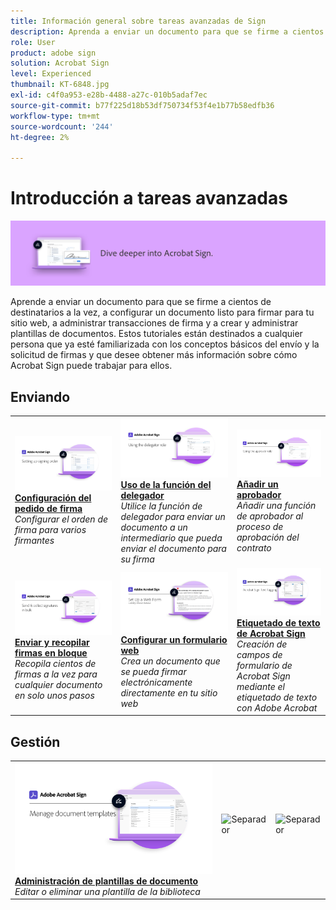 ```yaml
---
title: Información general sobre tareas avanzadas de Sign
description: Aprenda a enviar un documento para que se firme a cientos de destinatarios a la vez, configurar un documento listo para firmar para su sitio web, administrar transacciones de firma y crear y administrar plantillas de documentos
role: User
product: adobe sign
solution: Acrobat Sign
level: Experienced
thumbnail: KT-6848.jpg
exl-id: c4f0a953-e28b-4488-a27c-010b5adaf7ec
source-git-commit: b77f225d18b53df750734f53f4e1b77b58edfb36
workflow-type: tm+mt
source-wordcount: '244'
ht-degree: 2%

---
```


# Introducción a tareas avanzadas

![Imagen avanzada de Sign](../assets/Hero-Advanced.png)

Aprende a enviar un documento para que se firme a cientos de destinatarios a la vez, a configurar un documento listo para firmar para tu sitio web, a administrar transacciones de firma y a crear y administrar plantillas de documentos. Estos tutoriales están destinados a cualquier persona que ya esté familiarizada con los conceptos básicos del envío y la solicitud de firmas y que desee obtener más información sobre cómo Acrobat Sign puede trabajar para ellos.

## Enviando

<table style="table-layout:fixed">
<tr>
  <td>
    <a href="setting-up-routing.md">
      <img alt="Configuración del pedido de firma" src="../assets/Routing.png">
    </a>
    <div>
    <a href="setting-up-routing.md"><strong>Configuración del pedido de firma</strong></a>
    </div>
    <em>Configurar el orden de firma para varios firmantes</em>
    <br>
  </td>
  <td>
    <a href="delegate-signature.md">
      <img alt="Delegar en otra persona" src="../assets/Delegating.png" />
    </a>  
    <div>
    <a href="delegate-signature.md"><strong>Uso de la función del delegador</strong></a>
    </div>
    <em>Utilice la función de delegador para enviar un documento a un intermediario que pueda enviar el documento para su firma</em>
    <br>
  </td>
  <td>
    <a href="add-an-approver.md">
      <img alt="Añadir un aprobador" src="../assets/Approver.png" />
    </a>
    <div>
    <a href="add-an-approver.md"><strong>Añadir un aprobador</strong></a>
    </div>
    <em>Añadir una función de aprobador al proceso de aprobación del contrato</em>
    <br>
  </td>
</tr>
<tr>
  <td>
    <a href="megasign.md">
      <img alt="Enviar y recopilar firmas en bloque" src="../assets/Megasign.png" />
    </a>
    <div>
    <a href="megasign.md"><strong>Enviar y recopilar firmas en bloque</strong></a>
    </div>
    <em>Recopila cientos de firmas a la vez para cualquier documento en solo unos pasos</em>
    <br>
  </td>
  <td>
    <a href="webform.md">
      <img alt="Configurar un formulario web" src="../assets/Webform.png" />
    </a>
    <div>
    <a href="webform.md"><strong>Configurar un formulario web</strong></a>
    </div>
    <em>Crea un documento que se pueda firmar electrónicamente directamente en tu sitio web</em>
    <br>
  </td> 
  <td>
    <a href="adobe-sign-text-tagging.md">
      <img alt="Etiquetado de texto de Acrobat Sign" src="../assets/Text-Tagging.png" />
  </a>
    <div>
    <a href="adobe-sign-text-tagging.md"><strong>Etiquetado de texto de Acrobat Sign</strong></a>
    </div>
    <em>Creación de campos de formulario de Acrobat Sign mediante el etiquetado de texto con Adobe Acrobat</em>
    <br>
  </td> 
</table>

## Gestión

<table style="table-layout:fixed">
<tr>
  <td>
    <a href="edit-a-template.md">
      <img alt="Administración de plantillas de documento" src="../assets/ManageTemplate.png" />
    </a>
    <div>
    <a href="edit-a-template.md"><strong>Administración de plantillas de documento</strong></a>
    </div>
    <em>Editar o eliminar una plantilla de la biblioteca</em>
    <br>
  </td>  
  <td>
    <img alt="Separador" src="../assets/Whitespacer.png" />
    <div>
    <br>
  </td>
  <td>
    <img alt="Separador" src="../assets/Whitespacer.png" />
    <div>
    <br>
  </td>
</tr>
</table>
